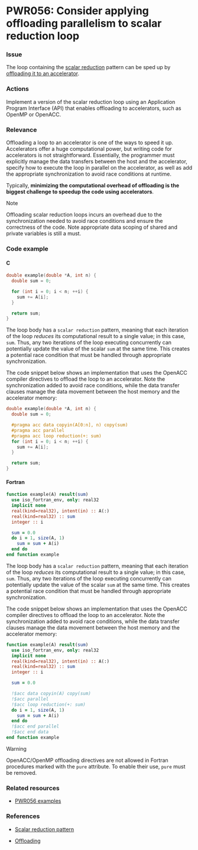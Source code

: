 # PWR056: Consider applying offloading parallelism to scalar reduction loop

### Issue

The loop containing the
[scalar reduction](../../Glossary/Patterns-for-performance-optimization/Scalar-reduction.md)
pattern can be sped up by
[offloading it to an accelerator](../../Glossary/Offloading.md).

### Actions

Implement a version of the scalar reduction loop using an Application Program
Interface (API) that enables offloading to accelerators, such as OpenMP or
OpenACC.

### Relevance

Offloading a loop to an accelerator is one of the ways to speed it up.
Accelerators offer a huge computational power, but writing code for accelerators
is not straightforward. Essentially, the programmer must explicitly manage the
data transfers between the host and the accelerator, specify how to execute the
loop in parallel on the accelerator, as well as add the appropriate
synchronization to avoid race conditions at runtime.

Typically, **minimizing the computational overhead of offloading is the biggest
challenge to speedup the code using accelerators**.

> [!NOTE]
> Offloading scalar reduction loops incurs an overhead due to the synchronization
> needed to avoid race conditions and ensure the correctness of the code. Note
> appropriate data scoping of shared and private variables is still a must.

### Code example

#### C

```c
double example(double *A, int n) {
  double sum = 0;

  for (int i = 0; i < n; ++i) {
    sum += A[i];
  }

  return sum;
}
```

The loop body has a `scalar reduction` pattern, meaning that each iteration of
the loop *reduces* its computational result to a single value; in this case,
`sum`. Thus, any two iterations of the loop executing concurrently can
potentially update the value of the scalar `sum` at the same time. This creates
a potential race condition that must be handled through appropriate
synchronization.

The code snippet below shows an implementation that uses the OpenACC compiler
directives to offload the loop to an accelerator. Note the synchronization
added to avoid race conditions, while the data transfer clauses manage the data
movement between the host memory and the accelerator memory:

```c
double example(double *A, int n) {
  double sum = 0;

  #pragma acc data copyin(A[0:n], n) copy(sum)
  #pragma acc parallel
  #pragma acc loop reduction(+: sum)
  for (int i = 0; i < n; ++i) {
    sum += A[i];
  }

  return sum;
}
```

#### Fortran

```fortran
function example(A) result(sum)
  use iso_fortran_env, only: real32
  implicit none
  real(kind=real32), intent(in) :: A(:)
  real(kind=real32) :: sum
  integer :: i

  sum = 0.0
  do i = 1, size(A, 1)
    sum = sum + A(i)
  end do
end function example
```

The loop body has a `scalar reduction` pattern, meaning that each iteration of
the loop *reduces* its computational result to a single value; in this case,
`sum`. Thus, any two iterations of the loop executing concurrently can
potentially update the value of the scalar `sum` at the same time. This creates
a potential race condition that must be handled through appropriate
synchronization.

The code snippet below shows an implementation that uses the OpenACC compiler
directives to offload the loop to an accelerator. Note the synchronization
added to avoid race conditions, while the data transfer clauses manage the data
movement between the host memory and the accelerator memory:

```fortran
function example(A) result(sum)
  use iso_fortran_env, only: real32
  implicit none
  real(kind=real32), intent(in) :: A(:)
  real(kind=real32) :: sum
  integer :: i

  sum = 0.0

  !$acc data copyin(A) copy(sum)
  !$acc parallel
  !$acc loop reduction(+: sum)
  do i = 1, size(A, 1)
    sum = sum + A(i)
  end do
  !$acc end parallel
  !$acc end data
end function example
```

>[!WARNING]
> OpenACC/OpenMP offloading directives are not allowed in Fortran procedures
> marked with the `pure` attribute. To enable their use, `pure` must be
> removed.

### Related resources

* [PWR056 examples](https://github.com/codee-com/open-catalog/tree/main/Checks/PWR056/)

### References

* [Scalar reduction pattern](../../Glossary/Patterns-for-performance-optimization/Scalar-reduction.md)

* [Offloading](../../Glossary/Offloading.md)

